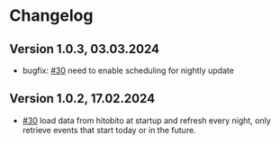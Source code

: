 # Changelog

## Version 1.0.3, 03.03.2024

* bugfix: [#30](https://github.com/cevi/event-overview-cevidb/issues/30) need to enable scheduling for nightly update

## Version 1.0.2, 17.02.2024

* [#30](https://github.com/cevi/event-overview-cevidb/issues/30) load data from hitobito at startup and refresh every night, only retrieve events that start today or in the future.